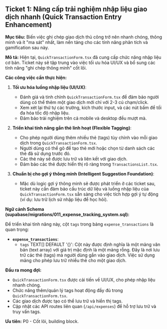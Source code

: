 ## Ticket 1: Nâng cấp trải nghiệm nhập liệu giao dịch nhanh (Quick Transaction Entry Enhancement)

**Mục tiêu:** Biến việc ghi chép giao dịch thủ công trở nên nhanh chóng, thông minh và ít "ma sát" nhất, làm nền tảng cho các tính năng phân tích và gamification sau này.

**Mô tả:**
Hiện tại, `QuickTransactionForm.tsx` đã cung cấp chức năng nhập liệu cơ bản. Ticket này sẽ tập trung vào việc tối ưu hóa UI/UX và bổ sung các tính năng "ghi chép thông minh" cốt lõi.

**Các công việc cần thực hiện:**

1.  **Tối ưu hóa luồng nhập liệu (UI/UX)**:
    -   Đánh giá và tinh chỉnh `QuickTransactionForm.tsx` để đảm bảo người dùng có thể thêm một giao dịch mới chỉ với 2-3 cú chạm/click.
    -   Xem xét lại thứ tự các trường, kích thước input, và các nút bấm để tối đa hóa tốc độ nhập liệu.
    -   Đảm bảo trải nghiệm trên cả mobile và desktop đều mượt mà.

2.  **Triển khai tính năng gắn thẻ linh hoạt (Flexible Tagging)**:
    -   Cho phép người dùng thêm nhiều thẻ (tags) tùy chỉnh vào mỗi giao dịch trong `QuickTransactionForm.tsx`.
    -   Người dùng có thể gõ để tạo thẻ mới hoặc chọn từ danh sách các thẻ đã sử dụng trước đó.
    -   Các thẻ này sẽ được lưu trữ và liên kết với giao dịch.
    -   Đảm bảo các thẻ được hiển thị rõ ràng trong `TransactionsList.tsx`.

3.  **Chuẩn bị cho gợi ý thông minh (Intelligent Suggestion Foundation)**:
    -   Mặc dù logic gợi ý thông minh sẽ được phát triển ở các ticket sau, ticket này cần đảm bảo cấu trúc dữ liệu và luồng nhập liệu của `QuickTransactionForm.tsx` sẵn sàng cho việc tích hợp gợi ý tự động (ví dụ: lưu trữ lịch sử nhập liệu để học hỏi).

**Ngữ cảnh Schema (supabase/migrations/011_expense_tracking_system.sql):**

Để triển khai tính năng này, cột `tags` trong bảng `expense_transactions` là quan trọng:

-   **`expense_transactions`**:
    -   `tags` TEXT[] DEFAULT '{}': Cột này được định nghĩa là một mảng văn bản (text array) với giá trị mặc định là một mảng rỗng. Đây là nơi lưu trữ các thẻ (tags) mà người dùng gắn vào giao dịch. Việc sử dụng mảng cho phép lưu trữ nhiều thẻ cho một giao dịch.

**Đầu ra mong đợi:**
-   `QuickTransactionForm.tsx` được cải tiến về UI/UX, cho phép nhập liệu nhanh chóng.
-   Chức năng thêm/quản lý tags hoạt động đầy đủ trong `QuickTransactionForm.tsx`.
-   Các giao dịch được tạo có thể lưu trữ và hiển thị tags.
-   Cập nhật các API routes liên quan (`/api/expenses`) để hỗ trợ lưu trữ và truy vấn tags.

**Ưu tiên:** P0 - Cốt lõi, building block.